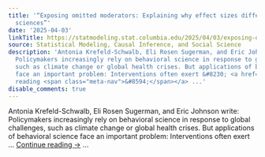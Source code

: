 ```yaml
---
title: '“Exposing omitted moderators: Explaining why effect sizes differ in the social
  sciences”'
date: '2025-04-03'
linkTitle: https://statmodeling.stat.columbia.edu/2025/04/03/exposing-omitted-moderators-explaining-why-effect-sizes-differ-in-the-social-sciences/
source: Statistical Modeling, Causal Inference, and Social Science
description: 'Antonia Krefeld-Schwalb, Eli Rosen Sugerman, and Eric Johnson write:
  Policymakers increasingly rely on behavioral science in response to global challenges,
  such as climate change or global health crises. But applications of behavioral science
  face an important problem: Interventions often exert &#8230; <a href="https://statmodeling.stat.columbia.edu/2025/04/03/exposing-omitted-moderators-explaining-why-effect-sizes-differ-in-the-social-sciences/">Continue
  reading <span class="meta-nav">&#8594;</span></a> ...'
disable_comments: true
---
```

Antonia Krefeld-Schwalb, Eli Rosen Sugerman, and Eric Johnson write: Policymakers increasingly rely on behavioral science in response to global challenges, such as climate change or global health crises. But applications of behavioral science face an important problem: Interventions often exert &#8230; <a href="https://statmodeling.stat.columbia.edu/2025/04/03/exposing-omitted-moderators-explaining-why-effect-sizes-differ-in-the-social-sciences/">Continue reading <span class="meta-nav">&#8594;</span></a> ...